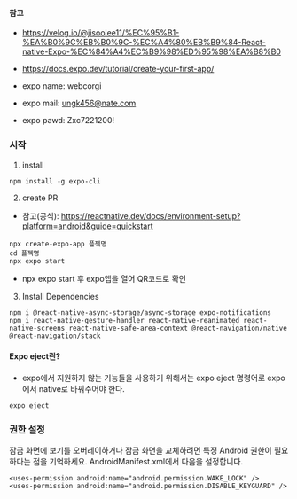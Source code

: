 #### 참고

- https://velog.io/@jisoolee11/%EC%95%B1-%EA%B0%9C%EB%B0%9C-%EC%A4%80%EB%B9%84-React-native-Expo-%EC%84%A4%EC%B9%98%ED%95%98%EA%B8%B0

- https://docs.expo.dev/tutorial/create-your-first-app/

- expo name: webcorgi
- expo mail: ungk456@nate.com
- expo pawd: Zxc7221200!

### 시작

1. install

```
npm install -g expo-cli
```

2. create PR

- 참고(공식): https://reactnative.dev/docs/environment-setup?platform=android&guide=quickstart

```
npx create-expo-app 플젝명
cd 플젝명
npx expo start
```

- npx expo start 후 expo앱을 열어 QR코드로 확인

3. Install Dependencies

```
npm i @react-native-async-storage/async-storage expo-notifications
npm i react-native-gesture-handler react-native-reanimated react-native-screens react-native-safe-area-context @react-navigation/native @react-navigation/stack
```

#### Expo eject란?

- expo에서 지원하지 않는 기능들을 사용하기 위해서는 expo eject 명령어로 expo에서 native로 바꿔주어야 한다.

```
expo eject
```

### 권한 설정

잠금 화면에 보기를 오버레이하거나 잠금 화면을 교체하려면 특정 Android 권한이 필요하다는 점을 기억하세요. AndroidManifest.xml에서 다음을 설정합니다.

```
<uses-permission android:name="android.permission.WAKE_LOCK" />
<uses-permission android:name="android.permission.DISABLE_KEYGUARD" />
```
